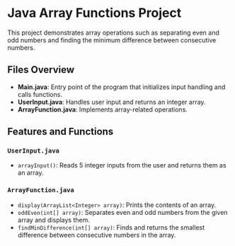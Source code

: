 # Java Array Functions Project

This project demonstrates array operations such as separating even and odd numbers and finding the minimum difference between consecutive numbers.

## Files Overview

- **Main.java**: Entry point of the program that initializes input handling and calls functions.
- **UserInput.java**: Handles user input and returns an integer array.
- **ArrayFunction.java**: Implements array-related operations.

## Features and Functions

### `UserInput.java`
- `arrayInput()`: Reads 5 integer inputs from the user and returns them as an array.

### `ArrayFunction.java`
- `display(ArrayList<Integer> array)`: Prints the contents of an array.
- `oddEven(int[] array)`: Separates even and odd numbers from the given array and displays them.
- `findMinDifference(int[] array)`: Finds and returns the smallest difference between consecutive numbers in the array.

